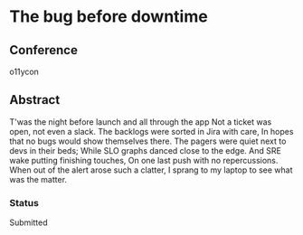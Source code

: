 # The bug before downtime

## Conference
o11ycon

## Abstract
T'was the night before launch and all through the app
Not a ticket was open, not even a slack.
The backlogs were sorted in Jira with care,
In hopes that no bugs would show themselves there.
The pagers were quiet next to devs in their beds;
While SLO graphs danced close to the edge.
And SRE wake putting finishing touches,
On one last push with no repercussions.
When out of the alert arose such a clatter,
I sprang to my laptop to see what was the matter.

### Status
Submitted
